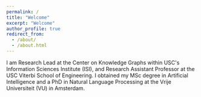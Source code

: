 ```yaml
---
permalink: /
title: "Welcome"
excerpt: "Welcome"
author_profile: true
redirect_from: 
  - /about/
  - /about.html
---
```


I am Research Lead at the Center on Knowledge Graphs within USC's Information Sciences Institute (ISI), and Research Assistant Professor at the USC Viterbi School of Engineering. I obtained my MSc degree in Artificial Intelligence and a PhD in Natural Language Processing at the Vrije Universiteit (VU) in Amsterdam.


